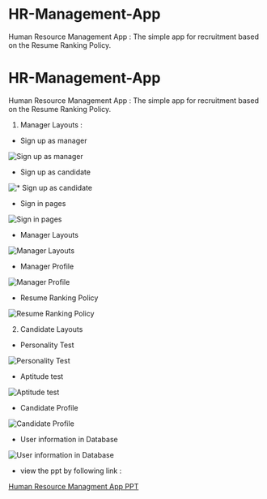 # HR-Management-App
Human Resource Management App : The simple app for recruitment based on the Resume Ranking Policy.

# HR-Management-App
Human Resource Management App : The simple app for recruitment based on the Resume Ranking Policy.

1. Manager Layouts :

* Sign up as manager

![Sign up as manager](https://drive.google.com/uc?export=view&id=1SWSu-PYUFJuO-f-APRvEnXR-q4QYM5zO)

* Sign up as candidate

![* Sign up as candidate](https://drive.google.com/uc?export=view&id=1Zkg0BYQtBOqxWlsdEvh8SWH7Ja9D5OGm)


* Sign in pages

![Sign in pages](https://drive.google.com/uc?export=view&id=1iRoYso-Hn4ocbi1o5v1yqETwlch1jpwc)


* Manager Layouts 

![Manager Layouts](https://drive.google.com/uc?export=view&id=1URuX8MmIIPSalUbINHornQT2p9udNgdR)


* Manager Profile

![Manager Profile](https://drive.google.com/uc?export=view&id=1DD7hWOaL0OCLyQGBlGIUWeGZ-db18EBi)


* Resume Ranking Policy

![Resume Ranking Policy](https://drive.google.com/uc?export=view&id=1NUJ_JqW-DjNIPJksqWUq4Spu5_CCOXLm)


2. Candidate Layouts 

  * Personality Test

![Personality Test](https://drive.google.com/uc?export=view&id=19mcAsFnH-onuIOTqurWqcp_evZT9Isgs)


  * Aptitude test

![Aptitude test](https://drive.google.com/uc?export=view&id=1c8DaSoE0mtoQE8iLdjF_3YYBLkhPi3Gi)


  * Candidate Profile

![Candidate Profile](https://drive.google.com/uc?export=view&id=1BPGnPSxNUN31ySvyN96_CYUHlfHL1f4b)

  * User information in Database

![User information in Database](https://drive.google.com/uc?export=view&id=1CSdTA8jZtFIvTWEWGIDmi6ltCjN0fj9T)



* view the ppt by following link :

[Human Resource Managment App PPT](https://drive.google.com/file/d/1jJD0LuQK3G4u5LoLryDKJla6vjUkiTq5/view?usp=sharing)
